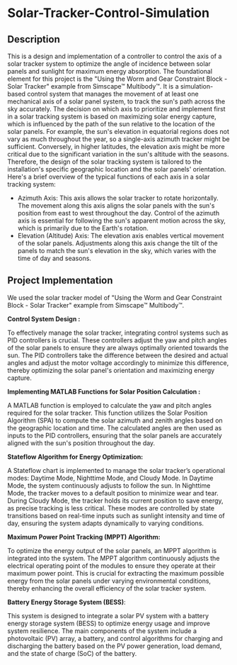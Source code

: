 # Solar-Tracker-Control-Simulation
## Description
This is a design and implementation of a controller to control the axis of a solar tracker system to optimize the angle of incidence between solar panels and sunlight for maximum energy absorption. The foundational element for this project is the "Using the Worm and Gear Constraint Block - Solar Tracker" example from Simscape™ Multibody™. It is a simulation-based control system that manages the movement of at least one mechanical axis of a solar panel system, to track the sun's path across the sky accurately. The decision on which axis to prioritize and implement first in a solar tracking system is based on maximizing solar energy capture, which is influenced by the path of the sun relative to the location of the solar panels. For example, the sun's elevation in equatorial regions does not vary as much throughout the year, so a single-axis azimuth tracker might be sufficient. Conversely, in higher latitudes, the elevation axis might be more critical due to the significant variation in the sun's altitude with the seasons. Therefore, the design of the solar tracking system is tailored to the installation's specific geographic location and the solar panels' orientation. Here's a brief overview of the typical functions of each axis in a solar tracking system:

- Azimuth Axis: This axis allows the solar tracker to rotate horizontally. The movement along this axis aligns the solar panels with the sun's position from east to west throughout the day. Control of the azimuth axis is essential for following the sun's apparent motion across the sky, which is primarily due to the Earth's rotation.
- Elevation (Altitude) Axis: The elevation axis enables vertical movement of the solar panels. Adjustments along this axis change the tilt of the panels to match the sun's elevation in the sky, which varies with the time of day and seasons.

## Project Implementation

We used the solar tracker model of "Using the Worm and Gear Constraint Block - Solar Tracker" example from Simscape™ Multibody™. 

**Control System Design :**

To effectively manage the solar tracker, integrating control systems such as PID controllers is crucial. These controllers adjust the yaw and pitch angles of the solar panels to ensure they are always optimally oriented towards the sun. The PID controllers take the difference between the desired and actual angles and adjust the motor voltage accordingly to minimize this difference, thereby optimizing the solar panel's orientation and maximizing energy capture.

**Implementing MATLAB Functions for Solar Position Calculation :**

A MATLAB function is employed to calculate the yaw and pitch angles required for the solar tracker. This function utilizes the Solar Position Algorithm (SPA) to compute the solar azimuth and zenith angles based on the geographic location and time. The calculated angles are then used as inputs to the PID controllers, ensuring that the solar panels are accurately aligned with the sun's position throughout the day.

**Stateflow Algorithm for Energy Optimization:**

A Stateflow chart is implemented to manage the solar tracker’s operational modes: Daytime Mode, Nighttime Mode, and Cloudy Mode. In Daytime Mode, the system continuously adjusts to follow the sun. In Nighttime Mode, the tracker moves to a default position to minimize wear and tear. During Cloudy Mode, the tracker holds its current position to save energy, as precise tracking is less critical. These modes are controlled by state transitions based on real-time inputs such as sunlight intensity and time of day, ensuring the system adapts dynamically to varying conditions.

**Maximum Power Point Tracking (MPPT) Algorithm:**

To optimize the energy output of the solar panels, an MPPT algorithm is integrated into the system. The MPPT algorithm continuously adjusts the electrical operating point of the modules to ensure they operate at their maximum power point. This is crucial for extracting the maximum possible energy from the solar panels under varying environmental conditions, thereby enhancing the overall efficiency of the solar tracker system.

**Battery Energy Storage System (BESS)**:

 This system is designed to integrate a solar PV system with a battery energy storage system (BESS) to optimize energy usage and improve system resilience. The main components of the system include a photovoltaic (PV) array, a battery, and control algorithms for charging and discharging the battery based on the PV power generation, load demand, and the state of charge (SoC) of the battery.

